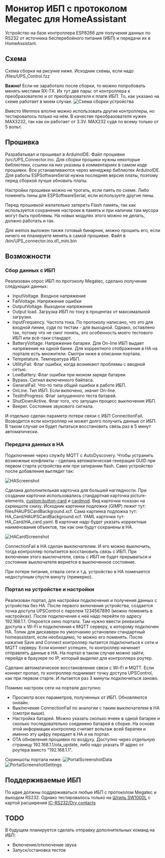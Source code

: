 # Монитор ИБП с протоколом Megatec для HomeAssistant
Устройство на базе контроллера ESP8266 для получения данных по RS232 от источника бесперебойного питания (ИБП) и передачи их в HomeAssistant.

## Схема
Схема сборки на рисунке ниже. Исходник схемы, если надо /files/UPS_Control.fzz

**Важно!** Если не заработало после сборки, то можно попробовать менять местами RX-TX. Их тут две пары: от контроллера к преобразователю и от преобразователя к плате ИБП. То, как указано на схеме работает в моем случае.
![Схема сборки устройства](files/UPS_Control_sсheme.png)

Вместо Wenmos вполне можно использовать другие контроллеры, но тестировалось только на нём. В качестве преобразователя нужен MAX3232, так как он работает от 3.3V. MAX232 судя по всему только от 5 вольт.

## Прошивка
Разрабатывал и прошивал в ArduinoIDE. Файл прошивки /src/UPS_Connector.ino. Для сборки прошики нужны некоторые библиотеки, ссылки на них указаны в комментариях в самом коде прошивки. Все устанавливаются через менеджер библиотек ArduinoIDE. Для работы ESPSoftwareSerial нужна последняя версия платы, поэтому перед сборкой лучше обновить платы.

Настройки прошивки можно не трогать, если паять по схеме. Либо поменять пины для ESPSoftwareSerial, если используете другие пины. 

Перед прошивкой желательно затереть Flash память, так как используется сохранение настроек в память и при наличии там мусора могут быть проблемы. На новых модулях этого можно не делать, должно работать и так.

Для wemos выложен также готовый бинарник, можно прошить его, если ничего не планируете менять в самой прошивке. Файл в /bin/UPS_connector.ino.d1_mini.bin

## Возможности
### Сбор данных с ИБП
Реализован опрос ИБП по протоколу Megatec, сделано получение следующих данных:
- InputVoltage. Входное напряжение
- FailVoltage. Напряжение ошибки
- OutputVoltage. Выходное напряжение
- Output load. Загрузка ИБП по току в процентах от максимальной загрузки.
- InputFrequency. Частота тока. По протоколу написано, что это для входной линии, судя по тестам - для выходной. Однако, оставлено так, потому что не смог понять, это особенность моего тестового ИБП или всё-таки стандарт.
- BatteryVoltage. Напряжение батареи. Для On-line ИБП выдает напряжение на одной банке. Для корректного отображения в HA на портале есть множители. Смотри ниже в описании портала.
- Tempetature. Температура ИБП.
- UtilityFail. Флаг ошибки, когда возникают проблемы с вводной сетью.
- LowBattery. Флаг ошибки при низком заряде батареи.
- Bypass. Сигнал включенного байпаса.
- GeneralFail. Что-то типа общей ошибки в работе ИБП.
- OnLine. Тип ИБП. Если включено, значит On-line.
- TestInProgress. Флаг запущенного теста батарей.
- ShutDownActive. Флаг того, что запущен процесс выключения ИБП.
- Beeper. Состояние звукового сигнала.

И отдельно сделан параметр потери связи с ИБП ConnectionFail. Возводится если контроллер не может долго получить данные от ИБП. В таком случае он будет пытаться восстановить связь раз в 5 минут автоматически.

### Передача данных в HA
Подключение через службу MQTT с AutoDyscovery. Чтобы устранить возможные конфликты - сделана автоматическая генерация GUID при первом старта устройства или при затирании flash.
Само устройство после добавления выглядит так:

![HAScreenshot](files/HAScreenshot.png)

Сделана дополнительная карточка для большей наглядности. При создании карточки использовались стандартная карточка picture-elements, [custom:button-card](https://github.com/custom-cards/button-card) и [cardmod](https://github.com/thomasloven/lovelace-card-mod).
Вид карточки показан на скриншоте снизу. Исходник картинки подложки (GIMP) лежит тут: files/HAUPSCardBackground.xcf. Сама картинка подложка тут: HA_Card/HAUPSCardBackground.xcf. YAML карточки тут: HA_Card/HA_card.yaml. В карточке надо будет указать корректные наименования объектов, так как они будут сохранены в HA.

![HACardScreenshot](files/HACardScreenshot.png)

ConnectionFail в HA сделан выключателем. И его можно выключить, тогда контроллер попытается восстановить связь с ИБП. При включении этого выключателя, связь с ИБП не будет прерываться и состояние выключателя вернется в выключенное состояние.

При потере питания, отвала сети и т.д. устройство в HA помечается недоступным спустя минуту (примерно).

### Портал на устройстве и настройки
Реализован портал, для настройки подключения и получения данных с устройства без HA. После первого включения устройства, создается точка доступа UPSControl с паролем 1234567890 (можно поменять в настройках). После подключения к ней надо перейти по адресу 192.168.1.1. Откроется окно портала. Там нужно ввести реквизиты доступа к Wi-Fi и подключения к MQTT серверу, к которому подключен HA. Топик для дискавери по умолчанию установлен стандартный homeassistant, если необходимо, то можно его поменять. После нажатия Save and Connect контроллер пытается подключиться к сети и MQTT серверу. Если коннект успешен, то контроллер начинает отправлять данные в HA. На портал в таком случае можно зайти, перейдя в браузере по IP, который выделил для контроллера роутер.

Сделано автоматическое восстановление связи с Wi-Fi и MQTT. Если коннект пропал, то контроллер поднимает точку доступа UPSControl, как при первом старте. И пытается раз 3 минуты подключиться заново.

Помимо настроек сети на портале доступно:
- Просмотр всех параметров, полученных от ИБП. Обновляются онлайн.
- Выключение ConnectionFail по аналогии с таким выключателем в HA (смотри выше).
- Настройка батарей. Можно указать сколько ячеек в одной батарее и сколько последовательно соединено батарей в сборке. На основе этой информации контроллер считает вольтаж всей баратеи и именно эту цифру передает в HA и на портал.
- OTA обновления прошивки по воздуху. Доступно через отдельную страницу 192.168.1.1/ota_update, либо надо указать IP адрес от роутера вместо "192.168.1.1".

Скриншоты портала ниже:
![PortalScreenshotData](files/PortalScreenshotData.png)
![PortalScreenshotSettings](PortalScreenshotSettings.png)

## Поддерживаемые ИБП
По идее должны поддерживаться любые ИБП с протоколом Megatec и выходом RS232. Однако тестировалось только на [Штиль SW1000L](https://www.shtyl.ru/catalog/ibp/odnofaznye/nastennye/sw1000l-1000-va-900-vt/) с картой расширения [IC-RS232/Dry contacts](https://www.shtyl.ru/catalog/ibp/aksessuary/karty-monitoringa/ic-rs-232-dry-contacts/)

## TODO
В будущем планируется сделать отправку дополнительных команд на ИБП:
- Включение/отключение звука
- Запуск/остановка тестов
